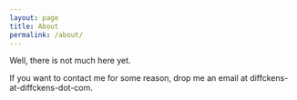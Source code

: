 ```yaml
---
layout: page
title: About
permalink: /about/
---
```


Well, there is not much here yet.

If you want to contact me for some reason, drop me an email at diffckens-at-diffckens-dot-com.

